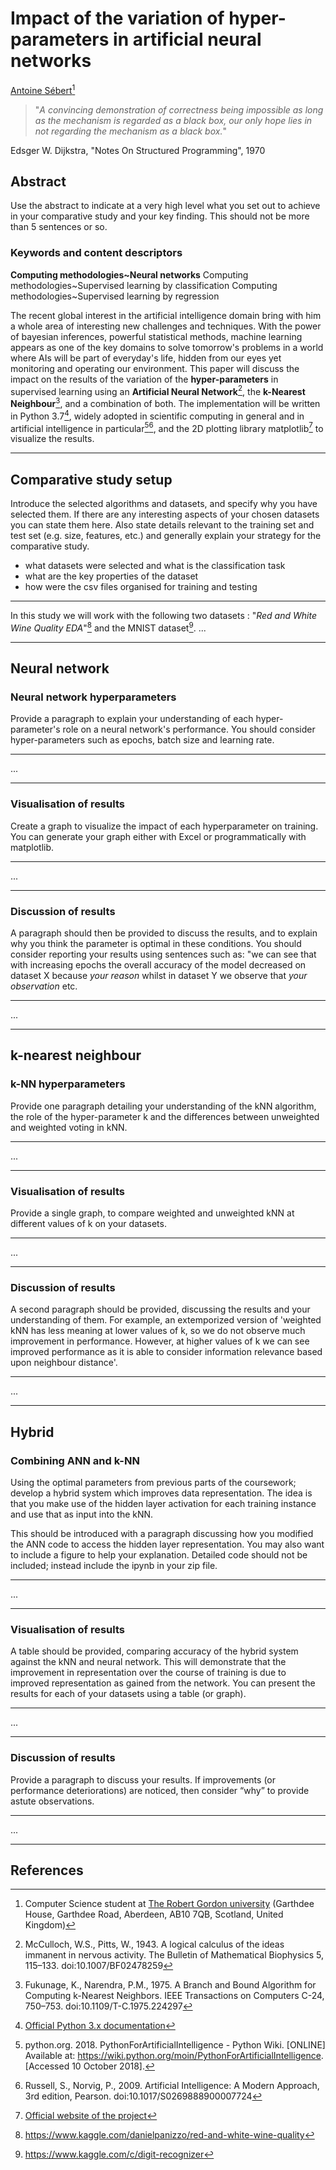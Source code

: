 # Impact of the variation of hyper-parameters in artificial neural networks
[Antoine Sébert](mailto:antoine.sb@orange.fr)[^1]

> "*A convincing demonstration of correctness being impossible as long as the mechanism is regarded as a black box, our only hope lies in not regarding the mechanism as a black box.*"

Edsger W. Dijkstra, "Notes On Structured Programming", 1970

## Abstract

Use the abstract to indicate at a very high level what you set out to achieve in your comparative study and your key finding. This should not be more than 5 sentences or so.

### Keywords and content descriptors

**Computing methodologies~Neural networks**
Computing methodologies~Supervised learning by classification
Computing methodologies~Supervised learning by regression

The recent global interest in the artificial intelligence domain bring with him a whole area of interesting new challenges and techniques. With the power of bayesian inferences, powerful statistical methods, machine learning appears as one of the key domains to solve tomorrow's problems in a world where AIs will be part of everyday's life, hidden from our eyes yet monitoring and operating our environment.
This paper will discuss the impact on the results of the variation of the **hyper-parameters** in supervised learning using an **Artificial Neural Network**[^2], the **k-Nearest Neighbour**[^3], and a combination of both. The implementation will be written in Python 3.7[^4], widely adopted in scientific computing in general and in artificial intelligence in particular[^5][^6], and the 2D plotting library matplotlib[^7] to visualize the results.

-----

## Comparative study setup

Introduce the selected algorithms and datasets, and specify why you have selected them.  If there are any interesting aspects of your chosen datasets you can state them here. Also state details relevant to the training set and test set (e.g. size, features, etc.) and generally explain your strategy for the comparative study.

* what datasets were selected and what is the classification task
* what are the key properties of the dataset
* how were the csv files organised for training and testing

------

In this study we will work with the following two datasets : "*Red and White Wine Quality EDA*"[^8] and the MNIST dataset[^9].
...

-----

## Neural network

### Neural network hyperparameters

Provide a paragraph to explain your understanding of each hyper-parameter's role on a neural network's performance. You should consider hyper-parameters such as epochs, batch size and learning rate.

------

...

-----

### Visualisation of results

Create a graph to visualize the impact of each hyperparameter on training. You can generate your graph either with Excel or programmatically with matplotlib.

------

...

-----

### Discussion of results

A paragraph should then be provided to discuss the results, and to explain why you think the parameter is optimal in these conditions. You should consider reporting your results using sentences such as: "we can see that with increasing epochs the overall accuracy of the model decreased on dataset X because *your reason* whilst in dataset Y we observe that *your observation* etc.

------

...

-----

## k-nearest neighbour

### k-NN hyperparameters 

Provide one paragraph detailing your understanding of the kNN algorithm, the role of the hyper-parameter k and the differences between unweighted and weighted voting in kNN.

------

...

-----

### Visualisation of results

Provide a single graph, to compare weighted and unweighted kNN at different values of k on your datasets.

------

...

-----

### Discussion of results

A second paragraph should be provided, discussing the results and your understanding of them. For example, an extemporized version of 'weighted kNN has less meaning at lower values of k, so we do not observe  much improvement in performance. However, at higher values of k we can see improved performance as it is able to consider information relevance based upon neighbour distance'.

------

...

-----

## Hybrid

### Combining ANN and k-NN

Using the optimal parameters from previous parts of the coursework; develop a hybrid system which improves data representation. The idea is that you make use of the hidden layer activation for each training instance and use that as input into the kNN.

This should be introduced with a paragraph discussing how you modified the ANN code to access the hidden layer representation. You may also want to include a figure to help your explanation. Detailed code should not be included; instead include the ipynb in your zip file.

------

...

-----

### Visualisation of results

A table should be provided, comparing accuracy of the hybrid system against the kNN and neural network. This will demonstrate that the improvement in representation over the course of training is due to improved representation as gained from the network. You can present the results for each of your datasets using a table (or graph).

------

...

-----

### Discussion of results

Provide a paragraph to discuss your results. If improvements (or performance deteriorations) are noticed, then consider “why” to provide astute observations.

------

...

-----

## References

[^1]: Computer Science student at [The Robert Gordon university](https://www.rgu.ac.uk/) (Garthdee House, Garthdee Road, Aberdeen, AB10 7QB, Scotland, United Kingdom)
[^2]: McCulloch, W.S., Pitts, W., 1943. A logical calculus of the ideas immanent in nervous activity. The Bulletin of Mathematical Biophysics 5, 115–133. doi:10.1007/BF02478259
[^3]: Fukunage, K., Narendra, P.M., 1975. A Branch and Bound Algorithm for Computing k-Nearest Neighbors. IEEE Transactions on Computers C-24, 750–753. doi:10.1109/T-C.1975.224297
[^4]: [Official Python 3.x documentation](https://docs.python.org/3/)
[^5]: python.org. 2018. PythonForArtificialIntelligence - Python Wiki. [ONLINE] Available at: https://wiki.python.org/moin/PythonForArtificialIntelligence. [Accessed 10 October 2018].
[^6]: Russell, S., Norvig, P., 2009. Artificial Intelligence: A Modern Approach, 3rd edition, Pearson. doi:10.1017/S0269888900007724
[^7]: [Official website of the project](https://matplotlib.org/)

[^8]: https://www.kaggle.com/danielpanizzo/red-and-white-wine-quality
[^9]: https://www.kaggle.com/c/digit-recognizer